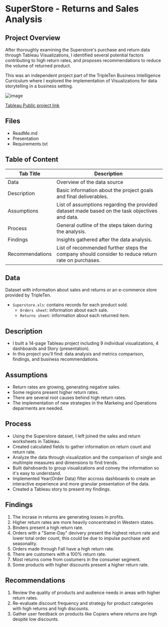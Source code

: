 # SuperStore - Returns and Sales Analysis

## Project Overview
After thoroughly examining the Superstore's purchase and return data through Tableau Visualizations, I identified several potential factors contributing to high return rates, and proposes recommendations to reduce the volume of returned product. 

This was an independent project part of the TripleTen Business Intelligence Curriculum where I explored the implementation of Visualizations for data storytelling in a business setting.

![image]()

<a href='https://public.tableau.com/views/Project5-Productreturnanalysis/Story1?:language=en-US&publish=yes&:sid=&:redirect=auth&:display_count=n&:origin=viz_share_link' target=_blank><u>Tableau Public project link </u></a>

## Files  
- ReadMe.md
- Presentation
- Requirements.txt 

## Table of Content
| Tab Title| Description | 
| -------- | ------------|
| Data | Overview of the data source |
| Description | Basic information about the project goals and final deliverables. |
| Assumptions | List of assumptions regarding the provided dataset made based on the task objectives and data. |
| Process | General outline of the steps taken during the analysis. |
| Findings | Insights gathered after the data analysis. |
| Recommendations | List of recommended further steps the company should consider to reduce return rate on purchases. |

## Data
Dataset with information about sales and returns or an e-commerce store provided by TripleTen. 
* `Superstore.xls`: contains records for each product sold. 
    * `Orders sheet`: information about each sale. 
    * `Returns sheet`: information about each returned item. 


## Description
* I built a 14-page Tableau project including 9 individual visualizations, 4 dashboards and Story (presentation).
* In this project you'll find: data analysis and metrics comparison, findings, and business recommendations. 

## Assumptions
- Return rates are growing, generating negative sales.
- Some regions present higher return rates. 
- There are several root causes behind high return rates.
- The implementation of new strategies in the Markeing and Operations deparments are needed.

## Process
- Using the Superstore dataset, I left joined the sales and return worksheets in Tableau. 
- Created calculated fields to gather information on return count and return rate. 
- Analyze the data through visualization and the comparison of single and multimple measures and dimensions to find trends. 
- Built dahsboards to group visualizations and convey the information so it's easy to understand. 
- Implemented Year(Order Data) filter accross dashboards to create an interactive experience and more granular presentation of the data. 
- Created a Tableau story to present my findings. 

## Findings 
1. The incrase in returns are generating losses in profits. 
2. Higher return rates are more heavily concentrated in Western states. 
3. Binders present a high return rate. 
4. Orders with a "Same-Day" devivery present the highest return rate and lower total order count, this could be due to impulse purchase and seasonality. 
5. Orders made through Fall have a high return rate. 
6. There are customers with a 100% return rate. 
7. Most returns come from costumers in the consumer segment.
8. Some products with higher discounts present a higher return rate. 

## Recommendations
1. Review the quality of products and audience needs in areas with higher return rates. 
2. Re-evaluate discount frequency and strategy for product categories with high returns and high discounts. 
3. Gather user feedback on products like Copiers where returns are high despite low discounts. 

